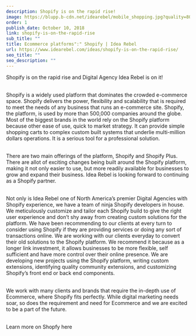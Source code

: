 ```yaml
---
description: Shopify is on the rapid rise!
image: https://blupp.b-cdn.net/idearebel/mobile_shopping.jpg?quality=80&width=800
order: 1
publish_date: October 10, 2018
link: shopify-is-on-the-rapid-rise
sub_title: ""
title: Ecommerce platforms":" Shopify | Idea Rebel
url: https://www.idearebel.com/ideas/shopify-is-on-the-rapid-rise/
seo_title: ""
seo_description: ""
---
```

Shopify is on the rapid rise and Digital Agency Idea Rebel is on it!

\
Shopify is a widely used platform that dominates the crowded e-commerce space.  Shopify delivers the power, flexibility and scalability that is required to meet the needs of any business that runs an e-commerce site. Shopify, the platform, is used by more than 500,000 companies around the globe. Most of the biggest brands in the world rely on the Shopify platform because other ease of use, quick to market strategy. It can provide simple shopping carts to complex custom built systems that underlie multi-million dollars operations. It is a serious tool for a professional solution.

\
There are two main offerings of the platform, Shopify and Shopify Plus. There are allot of exciting changes being built around the Shopify platform, making it not only easier to use, but more readily available for businesses to grow and expand their business. Idea Rebel is looking forward to continuing as a Shopify partner.

\
Not only is Idea Rebel one of North America’s premier Digital Agencies with Shopify experience, we have a team of ninja Shopify developers in house. We meticulously customize and tailor each Shopify build to give the right user experience and don’t shy away from creating custom solutions for the platform. We have been recommending to our clients at every turn to consider using Shopify if they are providing services or doing any sort of transactions online.  We are working with our clients everyday to convert their old solutions to the Shopify platform. We recommend it because as a longer link investment, it allows businesses to be more flexible, self sufficient and have more control over their online presence. We are developing new projects using the Shopify platform, writing custom extensions, identifying quality community extensions, and customizing Shopify’s front end or back end components.

\
We work with many clients and brands that require the in-depth use of Ecommerce, where Shopify fits perfectly.  While digital marketing needs soar, so does the requirement and need for Ecommerce and we are excited to be a part of the future.

\
Learn more on Shopfy here
